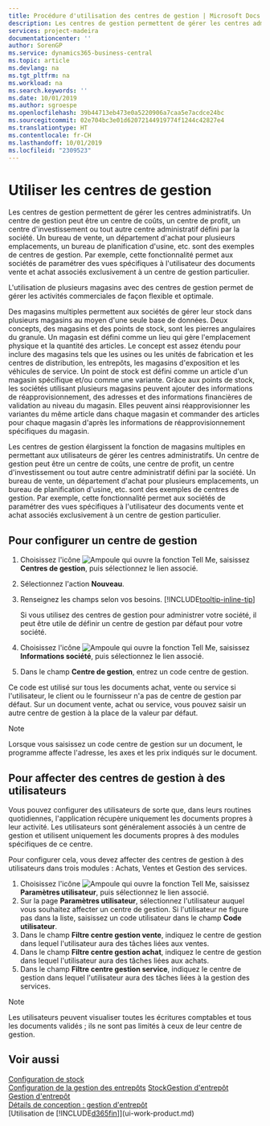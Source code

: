 ```yaml
---
title: Procédure d'utilisation des centres de gestion | Microsoft Docs
description: Les centres de gestion permettent de gérer les centres administratifs. Un centre de gestion peut être un centre de coût, un centre de profit, un centre d'investissement ou un autre centre administratif défini par la société.
services: project-madeira
documentationcenter: ''
author: SorenGP
ms.service: dynamics365-business-central
ms.topic: article
ms.devlang: na
ms.tgt_pltfrm: na
ms.workload: na
ms.search.keywords: ''
ms.date: 10/01/2019
ms.author: sgroespe
ms.openlocfilehash: 39b44713eb473e0a5220906a7caa5e7acdce24bc
ms.sourcegitcommit: 02e704bc3e01d62072144919774f1244c42827e4
ms.translationtype: HT
ms.contentlocale: fr-CH
ms.lasthandoff: 10/01/2019
ms.locfileid: "2309523"
---
```

# <a name="work-with-responsibility-centers"></a>Utiliser les centres de gestion
Les centres de gestion permettent de gérer les centres administratifs. Un centre de gestion peut être un centre de coûts, un centre de profit, un centre d'investissement ou tout autre centre administratif défini par la société. Un bureau de vente, un département d'achat pour plusieurs emplacements, un bureau de planification d'usine, etc. sont des exemples de centres de gestion. Par exemple, cette fonctionnalité permet aux sociétés de paramétrer des vues spécifiques à l'utilisateur des documents vente et achat associés exclusivement à un centre de gestion particulier.  

L'utilisation de plusieurs magasins avec des centres de gestion permet de gérer les activités commerciales de façon flexible et optimale.

Des magasins multiples permettent aux sociétés de gérer leur stock dans plusieurs magasins au moyen d'une seule base de données. Deux concepts, des magasins et des points de stock, sont les pierres angulaires du granule. Un magasin est défini comme un lieu qui gère l'emplacement physique et la quantité des articles. Le concept est assez étendu pour inclure des magasins tels que les usines ou les unités de fabrication et les centres de distribution, les entrepôts, les magasins d'exposition et les véhicules de service. Un point de stock est défini comme un article d'un magasin spécifique et/ou comme une variante. Grâce aux points de stock, les sociétés utilisant plusieurs magasins peuvent ajouter des informations de réapprovisionnement, des adresses et des informations financières de validation au niveau du magasin. Elles peuvent ainsi réapprovisionner les variantes du même article dans chaque magasin et commander des articles pour chaque magasin d'après les informations de réapprovisionnement spécifiques du magasin.  

Les centres de gestion élargissent la fonction de magasins multiples en permettant aux utilisateurs de gérer les centres administratifs. Un centre de gestion peut être un centre de coûts, une centre de profit, un centre d'investissement ou tout autre centre administratif défini par la société. Un bureau de vente, un département d'achat pour plusieurs emplacements, un bureau de planification d'usine, etc. sont des exemples de centres de gestion. Par exemple, cette fonctionnalité permet aux sociétés de paramétrer des vues spécifiques à l'utilisateur des documents vente et achat associés exclusivement à un centre de gestion particulier.

## <a name="to-set-up-a-responsibility-center"></a>Pour configurer un centre de gestion  
1.  Choisissez l'icône ![Ampoule qui ouvre la fonction Tell Me](media/ui-search/search_small.png "Dites-moi ce que vous voulez faire"), saisissez **Centres de gestion**, puis sélectionnez le lien associé.  
2.  Sélectionnez l'action **Nouveau**.  
3.  Renseignez les champs selon vos besoins. [!INCLUDE[tooltip-inline-tip](includes/tooltip-inline-tip_md.md)]  

    Si vous utilisez des centres de gestion pour administrer votre société, il peut être utile de définir un centre de gestion par défaut pour votre société.
4. Choisissez l'icône ![Ampoule qui ouvre la fonction Tell Me](media/ui-search/search_small.png "Dites-moi ce que vous voulez faire"), saisissez **Informations société**, puis sélectionnez le lien associé.
5. Dans le champ **Centre de gestion**, entrez un code centre de gestion.

Ce code est utilisé sur tous les documents achat, vente ou service si l'utilisateur, le client ou le fournisseur n'a pas de centre de gestion par défaut. Sur un document vente, achat ou service, vous pouvez saisir un autre centre de gestion à la place de la valeur par défaut.

> [!NOTE]  
>  Lorsque vous saisissez un code centre de gestion sur un document, le programme affecte l'adresse, les axes et les prix indiqués sur le document.  

## <a name="to-assign-responsibility-centers-to-users"></a>Pour affecter des centres de gestion à des utilisateurs  
Vous pouvez configurer des utilisateurs de sorte que, dans leurs routines quotidiennes, l'application récupère uniquement les documents propres à leur activité. Les utilisateurs sont généralement associés à un centre de gestion et utilisent uniquement les documents propres à des modules spécifiques de ce centre.  

Pour configurer cela, vous devez affecter des centres de gestion à des utilisateurs dans trois modules : Achats, Ventes et Gestion des services.  

1.  Choisissez l'icône ![Ampoule qui ouvre la fonction Tell Me](media/ui-search/search_small.png "Dites-moi ce que vous voulez faire"), saisissez **Paramètres utilisateur**, puis sélectionnez le lien associé.  
2.  Sur la page **Paramètres utilisateur**, sélectionnez l'utilisateur auquel vous souhaitez affecter un centre de gestion. Si l'utilisateur ne figure pas dans la liste, saisissez un code utilisateur dans le champ **Code utilisateur**.  
3.  Dans le champ **Filtre centre gestion vente**, indiquez le centre de gestion dans lequel l'utilisateur aura des tâches liées aux ventes.  
4.  Dans le champ **Filtre centre gestion achat**, indiquez le centre de gestion dans lequel l'utilisateur aura des tâches liées aux achats.  
5.  Dans le champ **Filtre centre gestion service**, indiquez le centre de gestion dans lequel l'utilisateur aura des tâches liées à la gestion des services.  

> [!NOTE]  
>  Les utilisateurs peuvent visualiser toutes les écritures comptables et tous les documents validés ; ils ne sont pas limités à ceux de leur centre de gestion.

## <a name="see-also"></a>Voir aussi  
[Configuration de stock](inventory-setup-inventory.md)  
[Configuration de la gestion des entrepôts](warehouse-setup-warehouse.md)
[Stock](inventory-manage-inventory.md)[Gestion d'entrepôt](warehouse-manage-warehouse.md)  
[Gestion d'entrepôt](warehouse-manage-warehouse.md)    
[Détails de conception : gestion d'entrepôt](design-details-warehouse-management.md)  
[Utilisation de [!INCLUDE[d365fin](includes/d365fin_md.md)]](ui-work-product.md)
